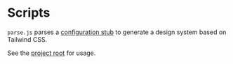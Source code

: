 # Scripts

`parse.js` parses a [configuration stub](../stubs) to generate a design system based on Tailwind CSS.

See the [project root](https://github.com/swkeever/passport-design) for usage.
